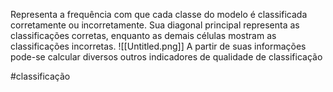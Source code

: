 Representa a frequência com que cada classe do modelo é classificada corretamente ou incorretamente. Sua diagonal principal representa as classificações corretas, enquanto as demais células mostram as classificações incorretas.
![[Untitled.png]]
A partir de suas informações pode-se calcular diversos outros indicadores de qualidade de classificação

#classificação 